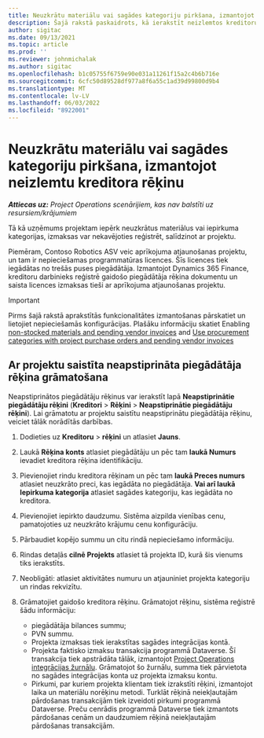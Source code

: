 ```yaml
---
title: Neuzkrātu materiālu vai sagādes kategoriju pirkšana, izmantojot neizlemtu kreditora rēķinu
description: Šajā rakstā paskaidrots, kā ierakstīt neizlemtos kreditoru rēķinus.
author: sigitac
ms.date: 09/13/2021
ms.topic: article
ms.prod: ''
ms.reviewer: johnmichalak
ms.author: sigitac
ms.openlocfilehash: b1c05755f6759e90e031a11261f15a2c4b6b716e
ms.sourcegitcommit: 6cfc50d89528df977a8f6a55c1ad39d99800d9b4
ms.translationtype: MT
ms.contentlocale: lv-LV
ms.lasthandoff: 06/03/2022
ms.locfileid: "8922001"
---
```

# <a name="purchase-non-stocked-materials-or-procurement-categories-using-a-pending-vendor-invoice"></a>Neuzkrātu materiālu vai sagādes kategoriju pirkšana, izmantojot neizlemtu kreditora rēķinu

_**Attiecas uz:** Project Operations scenārijiem, kas nav balstīti uz resursiem/krājumiem_

Tā kā uzņēmums projektam iepērk neuzkrātus materiālus vai iepirkuma kategorijas, izmaksas var nekavējoties reģistrēt, salīdzinot ar projektu. 

Piemēram, Contoso Robotics ASV veic aprīkojuma atjaunošanas projektu, un tam ir nepieciešamas programmatūras licences. Šīs licences tiek iegādātas no trešās puses piegādātāja.  Izmantojot Dynamics 365 Finance, kreditoru darbinieks reģistrē gaidošo piegādātāja rēķina dokumentu un saista licences izmaksas tieši ar aprīkojuma atjaunošanas projektu. 

> [!IMPORTANT]
> Pirms šajā rakstā aprakstītās funkcionalitātes izmantošanas pārskatiet un lietojiet nepieciešamās konfigurācijas. Plašāku informāciju skatiet Enabling [non-stocked materials and pending vendor invoices](configure-materials-nonstocked.md) and [Use procurement categories with project purchase orders and pending vendor invoices](configure-procurement-categories.md)

## <a name="post-a-project-related-pending-vendor-invoice"></a>Ar projektu saistīta neapstiprināta piegādātāja rēķina grāmatošana 

Neapstiprinātos piegādātāju rēķinus var ierakstīt lapā **Neapstiprinātie piegādātāju rēķini** (**Kreditori** > **Rēķini** > **Neapstiprinātie piegādātāju rēķini**). Lai grāmatotu ar projektu saistītu neapstiprinātu piegādātāja rēķinu, veiciet tālāk norādītās darbības.

1. Dodieties uz **Kreditoru** > **rēķini** un atlasiet **Jauns**. 
1. Laukā **Rēķina konts** atlasiet piegādātāju un pēc tam **laukā Numurs** ievadiet kreditora rēķina identifikāciju.
1. Pievienojiet rindu kreditora rēķinam un pēc tam **laukā Preces numurs** atlasiet neuzkrāto preci, kas iegādāta no piegādātāja. **Vai arī laukā Iepirkuma kategorija** atlasiet sagādes kategoriju, kas iegādāta no kreditora.   
1. Pievienojiet iepirkto daudzumu. Sistēma aizpilda vienības cenu, pamatojoties uz neuzkrāto krājumu cenu konfigurāciju. 
1. Pārbaudiet kopējo summu un citu rindā nepieciešamo informāciju.
1. Rindas detaļās **cilnē Projekts** atlasiet tā projekta ID, kurā šis vienums tiks ierakstīts.
1. Neobligāti: atlasiet aktivitātes numuru un atjauniniet projekta kategoriju un rindas rekvizītu.
1. Grāmatojiet gaidošo kreditora rēķinu. Grāmatojot rēķinu, sistēma reģistrē šādu informāciju:
    
    - piegādātāja bilances summu;
    - PVN summu.
    - Projekta izmaksas tiek ierakstītas sagādes integrācijas kontā.
    - Projekta faktisko izmaksu transakcija programmā Dataverse.  Šī transakcija tiek apstrādāta tālāk, izmantojot [Project Operations integrācijas žurnālu](../project-accounting/project-operations-integration-journal.md). Grāmatojot šo žurnālu, summa tiek pārvietota no sagādes integrācijas konta uz projekta izmaksu kontu. 
    - Pirkumi, par kuriem projekta klientam tiek izrakstīti rēķini, izmantojot laika un materiālu norēķinu metodi. Turklāt rēķinā neiekļautajām pārdošanas transakcijām tiek izveidoti pirkumi programmā Dataverse. Preču cenrādis programmā Dataverse tiek izmantots pārdošanas cenām un daudzumiem rēķinā neiekļautajām pārdošanas transakcijām.
